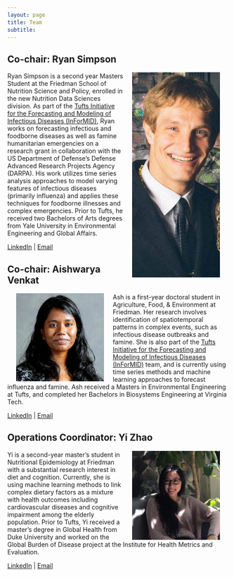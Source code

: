 ```yaml
---
layout: page
title: Team 
subtitle: 
---
```


## Co-chair: Ryan Simpson

<img src="/img/team/ryansimpson.png" width="200"  hspace="20" align="right">

Ryan Simpson is a second year Masters Student at the Friedman School of Nutrition Science and Policy, enrolled in the new Nutrition Data Sciences division. As part of the [Tufts Initiative for the Forecasting and Modeling of Infectious Diseases (InForMID)](http://informid.tufts.edu/), Ryan works on forecasting infectious and foodborne diseases as well as famine humanitarian emergencies on a research grant in collaboration with the US Department of Defense’s Defense Advanced Research Projects Agency (DARPA). His work utilizes time series analysis approaches to model varying features of infectious diseases (primarily influenza) and applies these techniques for foodborne illnesses and complex emergencies. Prior to Tufts, he received two Bachelors of Arts degrees from Yale University in Environmental Engineering and Global Affairs.

[LinkedIn](https://www.linkedin.com/in/ryan-simpson-171b82113) | [Email](mailto:ryan.simpson@tufts.edu)

## Co-chair: Aishwarya Venkat

<img src="/img/team/ashvenkat.png" width="200"  hspace="20" align="left">

Ash is a first-year doctoral student in Agriculture, Food, & Environment at Friedman. Her research involves identification of spatiotemporal patterns in complex events, such as infectious disease outbreaks and famine. She is also part of the [Tufts Initiative for the Forecasting and Modeling of Infectious Diseases (InForMID)](http://informid.tufts.edu/) team, and is currently using time series methods and machine learning approaches to forecast influenza and famine. Ash received a Masters in Environmental Engineering at Tufts, and completed her Bachelors in Biosystems Engineering at Virginia Tech.

[LinkedIn](https://www.linkedin.com/in/ashvenkat) | [Email](mailto:aishwarya.venkat@tufts.edu) 

## Operations Coordinator: Yi Zhao

<img src="/img/team/yizhao.png" width="200"  hspace="20" align="right">

Yi is a second-year master’s student in Nutritional Epidemiology at Friedman with a substantial research interest in diet and cognition. Currently, she is using machine learning methods to link complex dietary factors as a mixture with health outcomes including cardiovascular diseases and cognitive impairment among the elderly population. Prior to Tufts, Yi received a master’s degree in Global Health from Duke University and worked on the Global Burden of Disease project at the Institute for Health Metrics and Evaluation.

[LinkedIn](https://www.linkedin.com/in/yizhaoduke) | [Email](mailto:yi.zhao@tufts.edu)

